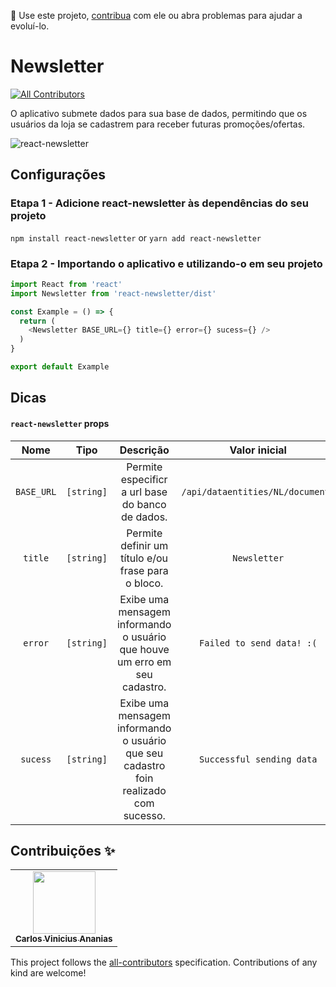 📢 Use este projeto, [contribua](https://github.com/carlosviniciusananias/react-newsletter) com ele ou abra problemas para ajudar a evoluí-lo.

# Newsletter

<!-- DOCS-IGNORE:start -->
<!-- ALL-CONTRIBUTORS-BADGE:START - Do not remove or modify this section -->
[![All Contributors](https://img.shields.io/badge/all_contributors-0-orange.svg?style=flat-square)](#contributors-)
<!-- ALL-CONTRIBUTORS-BADGE:END -->
<!-- DOCS-IGNORE:end -->

O aplicativo submete dados para sua base de dados, permitindo que os usuários da loja se cadastrem para receber futuras promoções/ofertas.

![react-newsletter](https://user-images.githubusercontent.com/32168339/154802287-33fcbe0c-0789-4262-a85b-39adfc565f45.png)

## Configurações

### Etapa 1 - Adicione react-newsletter às dependências do seu projeto

```npm install react-newsletter``` or
```yarn add react-newsletter```

### Etapa 2 - Importando o aplicativo e utilizando-o em seu projeto

```javascript
import React from 'react'
import Newsletter from 'react-newsletter/dist'

const Example = () => {
  return (
    <Newsletter BASE_URL={} title={} error={} sucess={} />
  )
}

export default Example
```

## Dicas

#### `react-newsletter` props

| Nome      | Tipo          | Descrição                    | Valor inicial |
| :------------: | :-----------: | :----------------------------: | :-----------: |
| `BASE_URL` | `[string]` | Permite especificr a url base do banco de dados. | `/api/dataentities/NL/documents` |
| `title` | `[string]` | Permite definir um título e/ou frase para o bloco. | `Newsletter` |
| `error` | `[string]` | Exibe uma mensagem informando o usuário que houve um erro em seu cadastro. | `Failed to send data! :(` |
| `sucess` | `[string]` | Exibe uma mensagem informando o usuário que seu cadastro foin realizado com sucesso. | `Successful sending data` |


<!-- DOCS-IGNORE:start -->
## Contribuições ✨

<table>
  <tr>
    <td align="center"><a href="https://github.com/carlosviniciusananias"><img src="https://avatars.githubusercontent.com/u/32168339?s=100" width="100px;" alt=""/><br /><sub><b>Carlos Vinicius Ananias</b></sub></a><br /></td>
  </tr>
</table>

This project follows the [all-contributors](https://github.com/all-contributors/all-contributors) specification. Contributions of any kind are welcome!

<!-- DOCS-IGNORE:end -->
